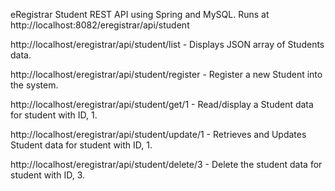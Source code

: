 eRegistrar Student REST API using Spring and MySQL. 
Runs at http://localhost:8082/eregistrar/api/student

http://localhost/eregistrar/api/student/list - Displays JSON array of Students data.

http://localhost/eregistrar/api/student/register - Register a new Student into the system.

http://localhost/eregistrar/api/student/get/1 - Read/display a Student data for student with ID, 1.

http://localhost/eregistrar/api/student/update/1 - Retrieves and Updates Student data for student with ID, 1.

http://localhost/eregistrar/api/student/delete/3 - Delete the student data for student with ID, 3.

